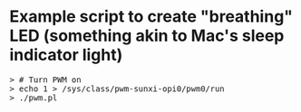 # Example script to create "breathing" LED (something akin to Mac's sleep indicator light)

<pre>
> # Turn PWM on
> echo 1 > /sys/class/pwm-sunxi-opi0/pwm0/run
> ./pwm.pl
</pre>
